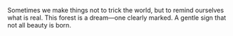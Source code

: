 Sometimes we make things not to trick the world, but to remind ourselves what is real.
This forest is a dream—one clearly marked. A gentle sign that not all beauty is born.